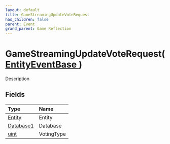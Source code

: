 ```yaml
---
layout: default
title: GameStreamingUpdateVoteRequest
has_children: false
parent: Event
grand_parent: Game Reflection
---
```

# GameStreamingUpdateVoteRequest( [ EntityEventBase ](/riftbreaker-wiki/docs/game-reflection/events/entity_event_base/) )
Description 

## Fields

| Type | Name |
|:----------|:--------------|
| [Entity](/riftbreaker-wiki/docs/game-reflection/classes/entity/) | Entity |
| [Database1](/riftbreaker-wiki/docs/game-reflection/components/database1/) | Database |
| [uint](/riftbreaker-wiki/docs/game-reflection/components/uint/) | VotingType |

